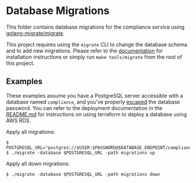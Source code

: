 # Database Migrations

This folder contains database migrations for the compliance service using
[golang-migrate/migrate](https://github.com/golang-migrate/migrate).

This project requires using the `migrate` CLI to change the database schema and
to add new migrations. Please refer to the
[documentation](https://github.com/golang-migrate/migrate/tree/master/cmd/migrate)
for installation instructions or simply run `make tools/migrate` from the root of
this project.

## Examples

These examples assume you have a PostgreSQL server accessible with a database
named `compliance`, and you've properly
[escaped](https://github.com/golang-migrate/migrate#database-urls) the database
password. You can refer to the deployment documentation in the
[README.md](../README.md) for instructions on using terraform to deploy a
database using AWS RDS.

Apply all migrations:

```console
$ POSTGRESQL_URL="postgres://$USER:$PASSWORD@$DATABASE_ENDPOINT/compliance
$ ./migrate -database $POSTGRESQL_URL -path migrations up
```

Apply all down migrations:

```console
$ ./migrate -database $POSTGRESQL_URL -path migrations down
```
